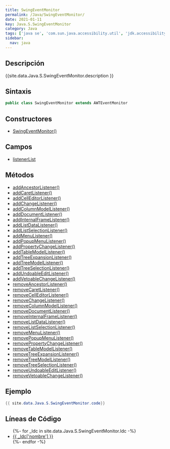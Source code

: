 ```yaml
---
title: SwingEventMonitor
permalink: /Java/SwingEventMonitor/
date: 2021-01-11
key: Java.S.SwingEventMonitor
category: Java
tags: ['java se', 'com.sun.java.accessibility.util', 'jdk.accessibility', 'clase java', 'Java 1.0']
sidebar: 
  nav: java
---
```


## Descripción
{{site.data.Java.S.SwingEventMonitor.description }}

## Sintaxis
~~~java
public class SwingEventMonitor extends AWTEventMonitor
~~~

## Constructores
* [SwingEventMonitor()](/Java/SwingEventMonitor/SwingEventMonitor/)

## Campos
* [listenerList](/Java/SwingEventMonitor/listenerList)

## Métodos
* [addAncestorListener()](/Java/SwingEventMonitor/addAncestorListener)
* [addCaretListener()](/Java/SwingEventMonitor/addCaretListener)
* [addCellEditorListener()](/Java/SwingEventMonitor/addCellEditorListener)
* [addChangeListener()](/Java/SwingEventMonitor/addChangeListener)
* [addColumnModelListener()](/Java/SwingEventMonitor/addColumnModelListener)
* [addDocumentListener()](/Java/SwingEventMonitor/addDocumentListener)
* [addInternalFrameListener()](/Java/SwingEventMonitor/addInternalFrameListener)
* [addListDataListener()](/Java/SwingEventMonitor/addListDataListener)
* [addListSelectionListener()](/Java/SwingEventMonitor/addListSelectionListener)
* [addMenuListener()](/Java/SwingEventMonitor/addMenuListener)
* [addPopupMenuListener()](/Java/SwingEventMonitor/addPopupMenuListener)
* [addPropertyChangeListener()](/Java/SwingEventMonitor/addPropertyChangeListener)
* [addTableModelListener()](/Java/SwingEventMonitor/addTableModelListener)
* [addTreeExpansionListener()](/Java/SwingEventMonitor/addTreeExpansionListener)
* [addTreeModelListener()](/Java/SwingEventMonitor/addTreeModelListener)
* [addTreeSelectionListener()](/Java/SwingEventMonitor/addTreeSelectionListener)
* [addUndoableEditListener()](/Java/SwingEventMonitor/addUndoableEditListener)
* [addVetoableChangeListener()](/Java/SwingEventMonitor/addVetoableChangeListener)
* [removeAncestorListener()](/Java/SwingEventMonitor/removeAncestorListener)
* [removeCaretListener()](/Java/SwingEventMonitor/removeCaretListener)
* [removeCellEditorListener()](/Java/SwingEventMonitor/removeCellEditorListener)
* [removeChangeListener()](/Java/SwingEventMonitor/removeChangeListener)
* [removeColumnModelListener()](/Java/SwingEventMonitor/removeColumnModelListener)
* [removeDocumentListener()](/Java/SwingEventMonitor/removeDocumentListener)
* [removeInternalFrameListener()](/Java/SwingEventMonitor/removeInternalFrameListener)
* [removeListDataListener()](/Java/SwingEventMonitor/removeListDataListener)
* [removeListSelectionListener()](/Java/SwingEventMonitor/removeListSelectionListener)
* [removeMenuListener()](/Java/SwingEventMonitor/removeMenuListener)
* [removePopupMenuListener()](/Java/SwingEventMonitor/removePopupMenuListener)
* [removePropertyChangeListener()](/Java/SwingEventMonitor/removePropertyChangeListener)
* [removeTableModelListener()](/Java/SwingEventMonitor/removeTableModelListener)
* [removeTreeExpansionListener()](/Java/SwingEventMonitor/removeTreeExpansionListener)
* [removeTreeModelListener()](/Java/SwingEventMonitor/removeTreeModelListener)
* [removeTreeSelectionListener()](/Java/SwingEventMonitor/removeTreeSelectionListener)
* [removeUndoableEditListener()](/Java/SwingEventMonitor/removeUndoableEditListener)
* [removeVetoableChangeListener()](/Java/SwingEventMonitor/removeVetoableChangeListener)

## Ejemplo
~~~java
{{ site.data.Java.S.SwingEventMonitor.code}}
~~~

## Líneas de Código
<ul>
{%- for _ldc in site.data.Java.S.SwingEventMonitor.ldc -%}
   <li>
       <a href="{{_ldc['url'] }}">{{ _ldc['nombre'] }}</a>
   </li>
{%- endfor -%}
</ul>
